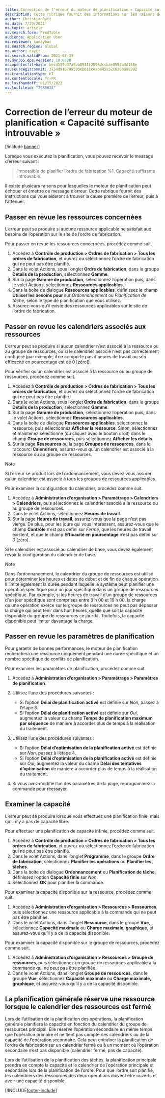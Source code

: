 ```yaml
---
title: Correction de l’erreur du moteur de planification « Capacité suffisante introuvable » et de la capacité finie
description: Cette rubrique fournit des informations sur les raisons de l’impossibilité de programmer l’ordre de fabrication %1 et sur les moyens de résolution du problème. Capacité suffisante introuvable ».
author: ChristianRytt
ms.date: 7/29/2021
ms.topic: article
ms.search.form: ProdTable
audience: Application User
ms.reviewer: kamaybac
ms.search.region: Global
ms.author: crytt
ms.search.validFrom: 2021-07-19
ms.dyn365.ops.version: 10.0.20
ms.openlocfilehash: becd537d37a8ba8931f2598dccbae8554a4d168e
ms.sourcegitcommit: 3754d916799595eb611ceabe45a52c6280a98992
ms.translationtype: HT
ms.contentlocale: fr-FR
ms.lasthandoff: 01/15/2022
ms.locfileid: "7985028"
---
```

# <a name="fix-the-not-enough-capacity-could-be-found-scheduling-engine-error"></a>Correction de l’erreur du moteur de planification « Capacité suffisante introuvable »

[!include [banner](../includes/banner.md)]

Lorsque vous exécutez la planification, vous pouvez recevoir le message d’erreur suivant :

> Impossible de planifier l’ordre de fabrication %1. Capacité suffisante introuvable.

Il existe plusieurs raisons pour lesquelles le moteur de planification peut échouer et émettre ce message d’erreur. Cette rubrique fournit des instructions qui vous aideront à trouver la cause première de l’erreur, puis à l’atténuer.

## <a name="review-the-applicable-resources"></a>Passer en revue les ressources concernées

L’erreur peut se produire si aucune ressource applicable ne satisfait aux besoins de l’opération sur le site de l’ordre de fabrication.

Pour passer en revue les ressources concernées, procédez comme suit.

1. Accédez à **Contrôle de production \> Ordres de fabrication \> Tous les ordres de fabrication**, et ouvrez ou sélectionnez l’ordre de fabrication qui ne peut pas être planifié.
1. Dans le volet Actions, sous l’onglet **Ordre de fabrication**, dans le groupe **Détails de la production**, sélectionnez **Gamme**.
1. Sur la page **Gamme de production**, sélectionnez l’opération puis, dans le volet Actions, sélectionnez **Ressources applicables**.
1. Dans la boîte de dialogue **Ressources applicables**, définissez le champ **Utiliser les besoins pour** sur *Ordonnancement* ou *Planification de tâche*, selon le type de planification que vous utilisez.
1. Assurez-vous qu’il existe des ressources applicables sur le site de l’ordre de fabrication.

## <a name="review-the-calendars-that-are-associated-with-resources"></a>Passer en revue les calendriers associés aux ressources

L’erreur peut se produire si aucun calendrier n’est associé à la ressource ou au groupe de ressources, ou si le calendrier associé n’est pas correctement configuré (par exemple, il ne comporte pas d’heures de travail ou son efficacité en pourcentage est de 0 \[zéro\]).

Pour vérifier qu’un calendrier est associé à la ressource ou au groupe de ressources, procédez comme suit.

1. Accédez à **Contrôle de production \> Ordres de fabrication \> Tous les ordres de fabrication**, et ouvrez ou sélectionnez l’ordre de fabrication qui ne peut pas être planifié.
1. Dans le volet Actions, sous l’onglet **Ordre de fabrication**, dans le groupe **Détails de la production**, sélectionnez **Gamme**.
1. Sur la page **Gamme de production**, sélectionnez l’opération puis, dans le volet Actions, sélectionnez **Ressources applicables**.
1. Dans la boîte de dialogue **Ressources applicables**, sélectionnez la ressource, puis sélectionnez **Afficher la ressource**. Sinon, sélectionnez et maintenez sélectionné (ou cliquez avec le bouton droit) dans le champ **Groupe de ressources**, puis sélectionnez **Afficher les détails**.
1. Sur la page **Ressources** ou la page **Groupes de ressources**, dans le raccourci **Calendriers**, assurez-vous qu’un calendrier est associé à la ressource ou au groupe de ressources.

> [!NOTE]
> Si l’erreur se produit lors de l’ordonnancement, vous devez vous assurer qu’un calendrier est associé à tous les groupes de ressources applicables.

Pour examiner la configuration du calendrier, procédez comme suit.

1. Accédez à **Administration d’organisation \> Paramétrage \> Calendriers \> Calendriers**, puis sélectionnez le calendrier associé à la ressource ou au groupe de ressources.
1. Dans le volet Actions, sélectionnez **Heures de travail**.
1. Sur la page **Heures de travail**, assurez-vous que la page n’est pas vierge. De plus, pour les jours qui vous intéressent, assurez-vous que le champ **Contrôle** n’est pas défini sur *Fermé*, que les heures de travail existent, et que le champ **Efficacité en pourcentage** n’est pas défini sur *0* (zéro).

Si le calendrier est associé au calendrier de base, vous devez également revoir la configuration du calendrier de base.

> [!NOTE]
> Dans l’ordonnancement, le calendrier du groupe de ressources est utilisé pour déterminer les heures et dates de début et de fin de chaque opération. Il limite également la durée pendant laquelle le système peut planifier une opération spécifique pour un jour spécifique dans un groupe de ressources spécifique. Par exemple, si les heures de travail d’un groupe de ressources d’un jour spécifique sont comprises entre 8 h 00 et 16 h 00, la charge qu’une opération exerce sur le groupe de ressources ne peut pas dépasser la charge qui peut tenir dans huit heures, quelle que soit la capacité disponible du groupe de ressources ce jour-là. Toutefois, la capacité disponible peut limiter davantage la charge.

## <a name="review-the-scheduling-parameters"></a>Passer en revue les paramètres de planification

Pour garantir de bonnes performances, le moteur de planification recherchera une ressource uniquement pendant une durée spécifique et un nombre spécifique de conflits de planification.

Pour examiner les paramètres de planification, procédez comme suit.

1. Accédez à **Administration d’organisation \> Paramétrage \> Paramètres de planification**.
1. Utilisez l’une des procédures suivantes :

    - Si l’option **Délai de planification activé** est définie sur *Non*, passez à l’étape 3.
    - Si l’option **Délai de planification activé** est définie sur *Oui*, augmentez la valeur du champ **Temps de planification maximum par séquence** de manière à accorder plus de temps à la réalisation du traitement.

1. Utilisez l’une des procédures suivantes :

    - Si l’option **Délai d’optimisation de la planification activé** est définie sur *Non*, passez à l’étape 4.
    - Si l’option **Délai d’optimisation de la planification activé** est définie sur *Oui*, augmentez la valeur du champ **Délai des tentatives d’optimisation** de manière à accorder plus de temps à la réalisation du traitement.

1. Si vous avez modifié l’un des paramètres de la page, reprogrammez la commande pour réessayer.

## <a name="review-capacity"></a>Examiner la capacité

L’erreur peut se produire lorsque vous effectuez une planification finie, mais qu’il n’y a pas de capacité libre.

Pour effectuer une planification de capacité infinie, procédez comme suit.

1. Accédez à **Contrôle de production \> Ordres de fabrication \> Tous les ordres de fabrication**, et ouvrez ou sélectionnez l’ordre de fabrication qui ne peut pas être planifié.
1. Dans le volet Actions, dans l’onglet **Programme**, dans le groupe **Ordre de fabrication**, sélectionnez **Planifier les opérations** ou **Planifier les tâches**.
1. Dans la boîte de dialogue **Ordonnancement** ou **Planification de tâche**, définissez l’option **Capacité finie** sur *Non*.
1. Sélectionnez **OK** pour planifier la commande.

Pour examiner la capacité disponible sur la ressource, procédez comme suit.

1. Accédez à **Administration d’organisation \> Ressources \> Ressources**, puis sélectionnez une ressource applicable à la commande qui ne peut pas être planifiée.
1. Dans le volet Actions, dans l’onglet **Ressource**, dans le groupe **Vue**, sélectionnez **Capacité maximale** ou **Charge maximale, graphique**, et assurez-vous qu’il y a de la capacité disponible.

Pour examiner la capacité disponible sur le groupe de ressources, procédez comme suit.

1. Accédez à **Administration d’organisation \> Ressources \> Groupe de ressources**, puis sélectionnez un groupe de ressources applicable à la commande qui ne peut pas être planifiée.
1. Dans le volet Actions, dans l’onglet **Groupe de ressources**, dans le groupe **Vue**, sélectionnez **Capacité maximale** ou **Charge maximale, graphique**, et assurez-vous qu’il y a de la capacité disponible.

## <a name="master-planning-books-a-resource-when-the-resource-calendar-is-closed"></a>La planification générale réserve une ressource lorsque le calendrier des ressources est fermé

Lors de l’utilisation de la planification des opérations, la planification générale planifiera la capacité en fonction du calendrier du groupe de ressources principal. Elle réserve l’opération secondaire en même temps que l’opération primaire et ne tient pas compte des calendriers ou de la capacité de l’opération secondaire. Cela peut entraîner la planification de l’ordre de fabrication sur un calendrier fermé ou à un moment où l’opération secondaire n’est pas disponible (calendrier fermé, pas de capacité).

Lors de l’utilisation de la planification des tâches, la planification principale prendra en compte la capacité et le calendrier de l’opération principale et secondaire lors de la planification de l’ordre. Pour que l’ordre soit planifié, les calendriers des ressources des deux opérations doivent être ouverts et avoir une capacité disponible.

[!INCLUDE[footer-include](../../includes/footer-banner.md)]
